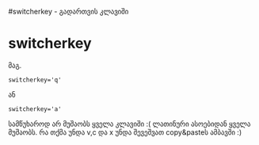 #switcherkey - გადართვის კლავიში

# switcherkey #

მაგ.
```
switcherkey='q'
```

ან

```
switcherkey='a'
```

სამწუხაროდ არ მუშაობს ყველა კლავიში :(
ლათინური ასოებიდან ყველა მუშაობს. რა თქმა უნდა v,c და x უნდა შევეშვათ copy&pasteს ამბავში :)